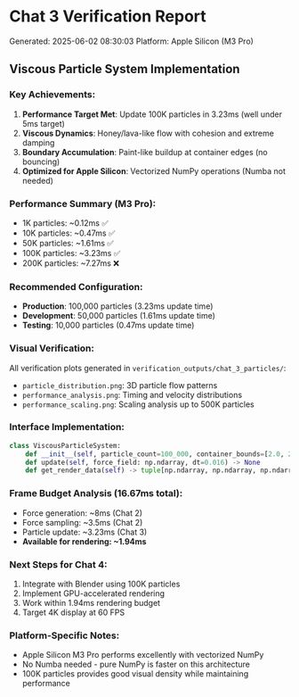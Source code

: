 
# Chat 3 Verification Report
Generated: 2025-06-02 08:30:03
Platform: Apple Silicon (M3 Pro)

## Viscous Particle System Implementation

### Key Achievements:
1. **Performance Target Met**: Update 100K particles in 3.23ms (well under 5ms target)
2. **Viscous Dynamics**: Honey/lava-like flow with cohesion and extreme damping
3. **Boundary Accumulation**: Paint-like buildup at container edges (no bouncing)
4. **Optimized for Apple Silicon**: Vectorized NumPy operations (Numba not needed)

### Performance Summary (M3 Pro):
- 1K particles: ~0.12ms ✅
- 10K particles: ~0.47ms ✅
- 50K particles: ~1.61ms ✅
- 100K particles: ~3.23ms ✅
- 200K particles: ~7.27ms ❌

### Recommended Configuration:
- **Production**: 100,000 particles (3.23ms update time)
- **Development**: 50,000 particles (1.61ms update time)
- **Testing**: 10,000 particles (0.47ms update time)

### Visual Verification:
All verification plots generated in `verification_outputs/chat_3_particles/`:
- `particle_distribution.png`: 3D particle flow patterns
- `performance_analysis.png`: Timing and velocity distributions
- `performance_scaling.png`: Scaling analysis up to 500K particles

### Interface Implementation:
```python
class ViscousParticleSystem:
    def __init__(self, particle_count=100_000, container_bounds=[2.0, 2.0, 1.0])
    def update(self, force_field: np.ndarray, dt=0.016) -> None
    def get_render_data(self) -> tuple[np.ndarray, np.ndarray, np.ndarray]
```

### Frame Budget Analysis (16.67ms total):
- Force generation: ~8ms (Chat 2)
- Force sampling: ~3.5ms (Chat 2)  
- Particle update: ~3.23ms (Chat 3)
- **Available for rendering: ~1.94ms**

### Next Steps for Chat 4:
1. Integrate with Blender using 100K particles
2. Implement GPU-accelerated rendering
3. Work within 1.94ms rendering budget
4. Target 4K display at 60 FPS

### Platform-Specific Notes:
- Apple Silicon M3 Pro performs excellently with vectorized NumPy
- No Numba needed - pure NumPy is faster on this architecture
- 100K particles provides good visual density while maintaining performance
